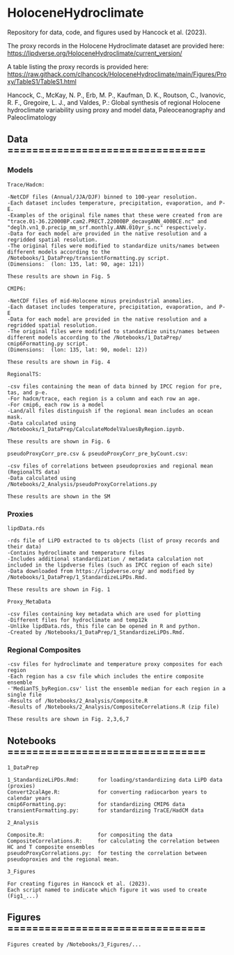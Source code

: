 # HoloceneHydroclimate
Repository for data, code, and figures used by Hancock et al. (2023).

The proxy records in the Holocene Hydroclimate dataset are provided here: 
https://lipdverse.org/HoloceneHydroclimate/current_version/

A table listing the proxy records is provided here: 
https://raw.githack.com/clhancock/HoloceneHydroclimate/main/Figures/Proxy/TableS1/TableS1.html

Hancock, C., McKay, N. P., Erb, M. P., Kaufman, D. K., Routson, C., Ivanovic, R. F., Gregoire, L. J., and Valdes, P.: Global synthesis of regional Holocene hydroclimate variability using proxy and model data, Paleoceanography and Paleoclimatology

## Data ================================

### Models
```
Trace/Hadcm:

-NetCDF files (Annual/JJA/DJF) binned to 100-year resolution.
-Each dataset includes temperature, precipitation, evaporation, and P-E. 
-Examples of the original file names that these were created from are "trace.01-36.22000BP.cam2.PRECT.22000BP_decavgANN_400BCE.nc" and "deglh.vn1_0.precip_mm_srf.monthly.ANN.010yr_s.nc" respectively. 
-Data for each model are provided in the native resolution and a regridded spatial resolution. 
-The original files were modified to standardize units/names between different models according to the /Notebooks/1_DataPrep/transientFormatting.py script. 
(Dimensions:  (lon: 135, lat: 90, age: 121))

These results are shown in Fig. 5
```

```
CMIP6:

-NetCDF files of mid-Holocene minus preindustrial anomalies. 
-Each dataset includes temperature, precipitation, evaporation, and P-E
-Data for each model are provided in the native resolution and a regridded spatial resolution. 
-The original files were modified to standardize units/names between different models according to the /Notebooks/1_DataPrep/ cmip6Formatting.py script.
(Dimensions:  (lon: 135, lat: 90, model: 12))

These results are shown in Fig. 4
```

```
RegionalTS:

-csv files containing the mean of data binned by IPCC region for pre, tas, and p-e. 
-For hadcm/trace, each region is a column and each row an age.
-For cmip6, each row is a model
-Land/all files distinguish if the regional mean includes an ocean mask. 
-Data calculated using /Notebooks/1_DataPrep/CalculateModelValuesByRegion.ipynb.

These results are shown in Fig. 6
```

```
pseudoProxyCorr_pre.csv & pseudoProxyCorr_pre_byCount.csv:

-csv files of correlations between pseudoproxies and regional mean (RegionalTS data)
-Data calculated using /Notebooks/2_Analysis/pseudoProxyCorrelations.py

These results are shown in the SM
```



### Proxies

```
lipdData.rds

-rds file of LiPD extracted to ts objects (list of proxy records and their data) 
-Contains hydroclimate and temperature files
-Includes additional standardization / metadata calculation not included in the lipdverse files (such as IPCC region of each site)
-Data downloaded from https://lipdverse.org/ and modified by /Notebooks/1_DataPrep/1_StandardizeLiPDs.Rmd.

These results are shown in Fig. 1
```

```
Proxy_MetaData

-csv files containing key metadata which are used for plotting
-Different files for hydroclimate and temp12k
-Unlike lipdData.rds, this file can be opened in R and python. 
-Created by /Notebooks/1_DataPrep/1_StandardizeLiPDs.Rmd.
```


### Regional Composites
```
-csv files for hydroclimate and temperature proxy composites for each region
-Each region has a csv file which includes the entire composite ensemble
-'MedianTS_byRegion.csv' list the ensemble median for each region in a single file
-Results of /Notebooks/2_Analysis/Composite.R
-Results of /Notebooks/2_Analysis/CompositeCorrelations.R (zip file)

These results are shown in Fig. 2,3,6,7
```


## Notebooks ================================

```
1_DataPrep

1_StandardizeLiPDs.Rmd:      for loading/standardizing data LiPD data (proxies)
Convert2calAge.R:            for converting radiocarbon years to calendar years
cmip6Formatting.py:          for standardizing CMIP6 data
transientFormatting.py:      for standardizing TraCE/HadCM data
```

```
2_Analysis

Composite.R:                 for compositing the data
CompositeCorrelations.R:     for calculating the correlation between HC and T composite ensembles
pseudoProxyCorrelations.py:  for testing the correlation between pseudoproxies and the regional mean.
```

```
3_Figures

For creating figures in Hancock et al. (2023). 
Each script named to indicate which figure it was used to create (Fig1_...)
```


## Figures ================================

```
Figures created by /Notebooks/3_Figures/...
```

